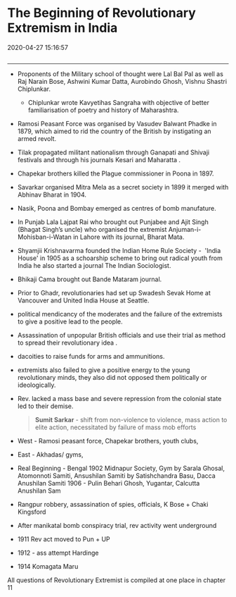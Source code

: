 # The Beginning of Revolutionary Extremism in India

2020-04-27 15:16:57

```toc
```

---

- Proponents of the Military school of thought were Lal Bal Pal as well as Raj Narain Bose, Ashwini Kumar Datta, Aurobindo Ghosh, Vishnu Shastri Chiplunkar.
	- Chiplunkar wrote Kavyetihas Sangraha with objective of better familiarisation of poetry and history of Maharashtra.
- Ramosi Peasant Force was organised by Vasudev Balwant Phadke in 1879, which aimed to rid the country of the British by instigating an armed revolt.
- Tilak propagated militant nationalism through Ganapati and Shivaji festivals and through his journals Kesari and Maharatta .
- Chapekar brothers killed the Plague commissioner in Poona in 1897.
- Savarkar organised Mitra Mela as a secret society in 1899 it merged with Abhinav Bharat in 1904.
- Nasik, Poona and Bombay emerged as centres of bomb manufature.
- In Punjab Lala Lajpat Rai who brought out Punjabee and Ajit Singh (Bhagat Singh’s uncle) who organised the extremist Anjuman-i-Mohisban-i-Watan in Lahore with its journal, Bharat Mata.
- Shyamjii Krishnavarma founded the Indian Home Rule Society -  'India House' in 1905 as a schoarship scheme to bring out radical youth from India he also started a journal The Indian Sociologist.
- Bhikaji Cama brought out Bande Mataram journal.
- Prior to Ghadr, revolutionaries had set up Swadesh Sevak Home at Vancouver and United India House at Seattle.
- political mendicancy of the moderates and the failure of the extremists to give a positive lead to the people.
- Assassination of unpopular British officials and use their trial as method to spread their revolutionary idea .
- dacoities to raise funds for arms and ammunitions.
- extremists also failed to give a positive energy to the young revolutionary minds, they also did not opposed them politically or ideologically.
- Rev. lacked a mass base and severe repression from the colonial state led to their demise.

  > **Sumit Sarkar** - shift from non-violence to violence, mass action to elite action, necessitated by failure of mass mob efforts

- West - Ramosi peasant force, Chapekar brothers, youth clubs,
- East - Akhadas/ gyms,
- Real Beginning - Bengal 1902 Midnapur Society, Gym by Sarala Ghosal, Atomonnoti Samiti, Ansushilan Samiti by Satishchandra Basu, Dacca Anushilan Samiti 1906 - Pulin Behari Ghosh, Yugantar, Calcutta Anushilan Sam
- Rangpur robbery, assassination of spies, officials, K Bose + Chaki Kingsford
- After manikatal bomb conspiracy trial, rev activity went underground
- 1911 Rev act moved to Pun + UP
- 1912 - ass attempt Hardinge
- 1914 Komagata Maru

All questions of Revolutionary Extremist is compiled at one place in chapter 11
